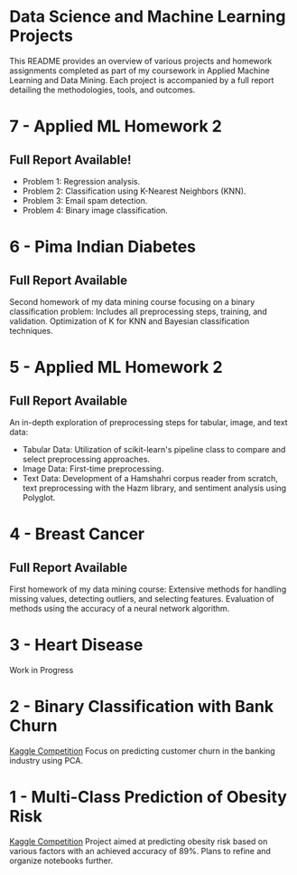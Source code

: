 # Data Science and Machine Learning Projects
This README provides an overview of various projects and homework assignments completed as part of my coursework in Applied Machine Learning and Data Mining. Each project is accompanied by a full report detailing the methodologies, tools, and outcomes.

# 7 - Applied ML Homework 2
## Full Report Available!

- Problem 1: Regression analysis.
- Problem 2: Classification using K-Nearest Neighbors (KNN).
- Problem 3: Email spam detection.
- Problem 4: Binary image classification.
# 6 - Pima Indian Diabetes
## Full Report Available
Second homework of my data mining course focusing on a binary classification problem:
Includes all preprocessing steps, training, and validation.
Optimization of K for KNN and Bayesian classification techniques.
# 5 - Applied ML Homework 2
## Full Report Available
An in-depth exploration of preprocessing steps for tabular, image, and text data:
- Tabular Data: Utilization of scikit-learn's pipeline class to compare and select preprocessing approaches.
- Image Data: First-time preprocessing.
- Text Data: Development of a Hamshahri corpus reader from scratch, text preprocessing with the Hazm library, and sentiment analysis using Polyglot.
# 4 - Breast Cancer
## Full Report Available
First homework of my data mining course:
Extensive methods for handling missing values, detecting outliers, and selecting features.
Evaluation of methods using the accuracy of a neural network algorithm.
# 3 - Heart Disease
Work in Progress

# 2 - Binary Classification with Bank Churn
[Kaggle Competition](https://www.kaggle.com/competitions/playground-series-s4e1) 
Focus on predicting customer churn in the banking industry using PCA.

# 1 - Multi-Class Prediction of Obesity Risk
[Kaggle Competition](https://www.kaggle.com/competitions/playground-series-s4e2/overview)
Project aimed at predicting obesity risk based on various factors with an achieved accuracy of 89%. Plans to refine and organize notebooks further.

